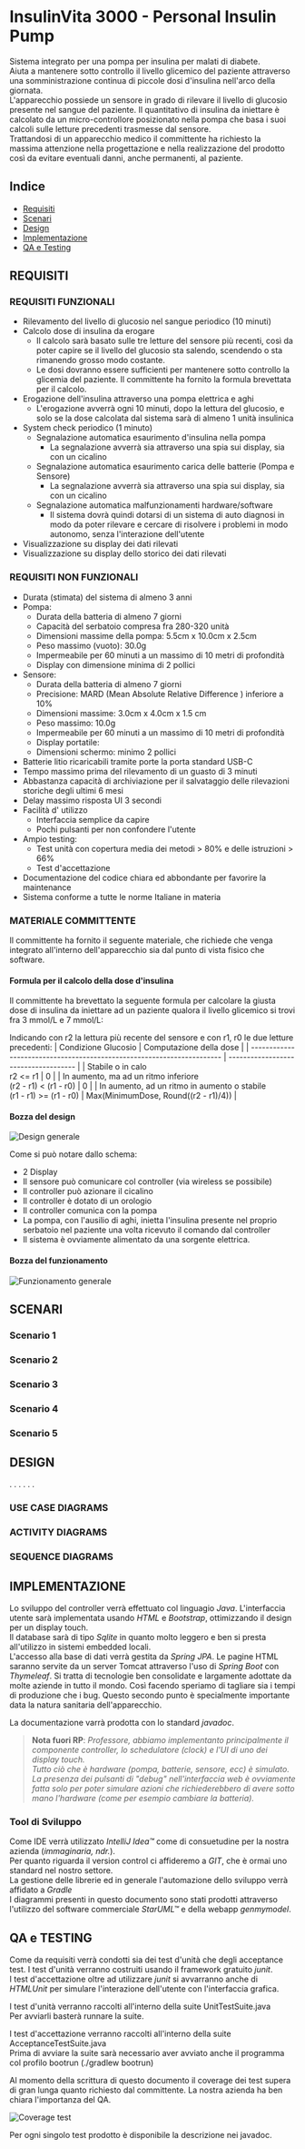 # InsulinVita 3000 - Personal Insulin Pump
Sistema integrato per una pompa per insulina per malati di diabete.  
Aiuta a mantenere sotto controllo il livello glicemico del paziente attraverso una somministrazione continua di piccole dosi d'insulina nell'arco della giornata.  
L'apparecchio possiede un sensore in grado di rilevare il livello di glucosio presente nel sangue del paziente. Il quantitativo di insulina da iniettare è calcolato da un micro-controllore posizionato nella pompa che basa i suoi calcoli sulle letture precedenti trasmesse dal sensore.  
Trattandosi di un apparecchio medico il committente ha richiesto la massima attenzione nella progettazione e nella realizzazione del prodotto così da evitare eventuali danni, anche permanenti, al paziente.
## Indice
- [Requisiti](#requisiti)
- [Scenari](#scenari)
- [Design](#design)
- [Implementazione](#implementazione)
- [QA e Testing](#qa-e-testing)


## REQUISITI

### REQUISITI FUNZIONALI

* Rilevamento del livello di glucosio nel sangue periodico (10 minuti)
* Calcolo dose di insulina da erogare
  * Il calcolo sarà basato sulle tre letture del sensore più recenti, così da poter capire se il livello del glucosio sta salendo, scendendo o sta rimanendo grosso modo costante.
  * Le dosi dovranno essere sufficienti per mantenere sotto controllo la glicemia del paziente. Il committente ha fornito la formula brevettata per il calcolo.
* Erogazione dell'insulina attraverso una pompa elettrica e aghi
  * L'erogazione avverrà ogni 10 minuti, dopo la lettura del glucosio, e solo se la dose calcolata dal sistema sarà di almeno 1 unità insulinica
* System check periodico (1 minuto)
  * Segnalazione automatica esaurimento d'insulina nella pompa
    * La segnalazione avverrà sia attraverso una spia sui display, sia con un cicalino 
  * Segnalazione automatica esaurimento carica delle batterie (Pompa e Sensore)
    * La segnalazione avverrà sia attraverso una spia sui display, sia con un cicalino 
  * Segnalazione automatica malfunzionamenti hardware/software
    * Il sistema dovrà quindi dotarsi di un sistema di auto diagnosi in modo da poter rilevare e cercare di risolvere i problemi in modo autonomo, senza l'interazione dell'utente  
* Visualizzazione su display dei dati rilevati
* Visualizzazione su display dello storico dei dati rilevati

### REQUISITI NON FUNZIONALI

* Durata (stimata) del sistema di almeno 3 anni
* Pompa: 
    * Durata della batteria di almeno 7 giorni
    * Capacità del serbatoio compresa fra 280-320 unità
    * Dimensioni massime della pompa: 5.5cm x 10.0cm x 2.5cm
    * Peso massimo (vuoto): 30.0g
    * Impermeabile per 60 minuti a un massimo di 10 metri di profondità
    * Display con dimensione minima di 2 pollici
* Sensore:
    * Durata della batteria di almeno 7 giorni
    * Precisione: MARD (Mean Absolute Relative Difference ) inferiore a 10%
    * Dimensioni massime: 3.0cm x 4.0cm x 1.5 cm
    * Peso massimo: 10.0g
    * Impermeabile per 60 minuti a un massimo di 10 metri di profondità
    * Display portatile:
    * Dimensioni schermo: minimo 2 pollici
* Batterie litio ricaricabili tramite porte la porta standard USB-C
* Tempo massimo prima del rilevamento di un guasto di 3 minuti
* Abbastanza capacità di archiviazione per il salvataggio delle rilevazioni storiche degli ultimi 6 mesi
* Delay massimo risposta UI 3 secondi
* Facilità d' utilizzo
  * Interfaccia semplice da capire
  * Pochi pulsanti per non confondere l'utente
* Ampio testing:
  * Test unità con copertura media dei metodi > 80% e delle istruzioni > 66%
  * Test d'accettazione
* Documentazione del codice chiara ed abbondante per favorire la maintenance
* Sistema conforme a tutte le norme Italiane in materia

### MATERIALE COMMITTENTE
Il committente ha fornito il seguente materiale, che richiede che venga integrato all'interno dell'apparecchio sia dal punto di vista fisico che software.

#### Formula per il calcolo della dose d'insulina
Il committente ha brevettato la seguente formula per calcolare la giusta dose di insulina da iniettare ad un paziente qualora il livello glicemico si trovi fra 3 mmol/L e 7 mmol/L:

Indicando con r2 la lettura più recente del sensore e con r1, r0 le due letture precedenti:
| Condizione Glucosio                                                    | Computazione della dose              |
| ---------------------------------------------------------------------- | ------------------------------------ |
| Stabile o in calo<br>r2 <= r1                                          | 0                                    |
| In aumento, ma ad un ritmo inferiore<br>(r2 - r1) < (r1 - r0)          | 0                                    |
| In aumento, ad un ritmo in aumento o stabile<br>(r1 - r1) >= (r1 - r0) | Max(MinimumDose, Round((r2 - r1)/4)) |

#### Bozza del design
![Design generale](images/immagine_committente1.png)

Come si può notare dallo schema:
* 2 Display
* Il sensore può comunicare col controller (via wireless se possibile)
* Il controller può azionare il cicalino
* Il controller è dotato di un orologio
* Il controller comunica con la pompa
* La pompa, con l'ausilio di aghi, inietta l'insulina presente nel proprio serbatoio nel paziente una volta ricevuto il comando dal controller
* Il sistema è ovviamente alimentato da una sorgente elettrica.

#### Bozza del funzionamento
![Funzionamento generale](images/immagine_committente2.png)


## SCENARI

### Scenario 1

### Scenario 2

### Scenario 3

### Scenario 4

### Scenario 5


## DESIGN
.
.
.
.
.
.
### USE CASE DIAGRAMS

### ACTIVITY DIAGRAMS

### SEQUENCE DIAGRAMS

## IMPLEMENTAZIONE
Lo sviluppo del controller verrà effettuato col linguagio *Java*.
L'interfaccia utente sarà implementata usando *HTML* e *Bootstrap*, ottimizzando il design per un display touch.  
Il database sarà di tipo *Sqlite* in quanto molto leggero e ben si presta all'utilizzo in sistemi embedded locali.  
L'accesso alla base di dati verrà gestita da *Spring JPA*.
Le pagine HTML saranno servite da un server Tomcat attraverso l'uso di *Spring Boot* con *Thymeleaf*.
Si tratta di tecnologie ben consolidate e largamente adottate da molte aziende in tutto il mondo. Così facendo speriamo di tagliare sia i tempi di produzione che i bug. Questo secondo punto è specialmente importante data la natura sanitaria dell'apparecchio.

La documentazione varrà prodotta con lo standard *javadoc*.

>**Nota fuori RP**: *Professore, abbiamo implementanto principalmente il componente controller, lo schedulatore (clock) e l'UI di uno dei display touch.  
Tutto ciò che è hardware (pompa, batterie, sensore, ecc) è simulato.  
La presenza dei pulsanti di "debug" nell'interfaccia web è ovviamente fatta solo per poter simulare azioni che richiederebbero di avere sotto mano l'hardware (come per esempio cambiare la batteria).*

### Tool di Sviluppo
Come IDE verrà utilizzato *IntelliJ Idea™* come di consuetudine per la nostra azienda (*immaginaria, ndr.*).  
Per quanto riguarda il version control ci affideremo a *GIT*, che è ormai uno standard nel nostro settore.  
La gestione delle librerie ed in generale l'automazione dello sviluppo verrà affidato a *Gradle*  
I diagrammi presenti in questo documento sono stati prodotti attraverso l'utilizzo del software commerciale *StarUML™* e della webapp *genmymodel*.

## QA e TESTING
Come da requisiti verrà condotti sia dei test d'unità che degli acceptance test.
I test d'unità verranno costruiti usando il framework gratuito *junit*.  
I test d'accettazione oltre ad utilizzare *junit* si avvarranno anche di *HTMLUnit* per simulare l'interazione dell'utente con l'interfaccia grafica.

I test d'unità verranno raccolti all'interno della suite UnitTestSuite.java  
Per avviarli basterà runnare la suite.

I test d'accettazione verranno raccolti all'interno della suite AcceptanceTestSuite.java  
Prima di avviare la suite sarà necessario aver avviato anche il programma col profilo bootrun (./gradlew bootrun)

Al momento della scrittura di questo documento il coverage dei test supera di gran lunga quanto richiesto dal committente. La nostra azienda ha ben chiara l'importanza del QA. 

![Coverage test](images/coverage.jpg)

Per ogni singolo test prodotto è disponibile la descrizione nei javadoc.